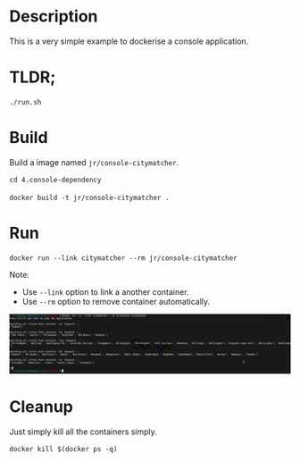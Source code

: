 # Description

This is a very simple example to dockerise a console application.

# TLDR;
```
./run.sh
```

# Build
Build a image named `jr/console-citymatcher`.
```
cd 4.console-dependency

docker build -t jr/console-citymatcher .
```

# Run

```
docker run --link citymatcher --rm jr/console-citymatcher
```
Note: 
- Use `--link` option to link a another container.
- Use `--rm` option to remove container automatically.

![Alt text](sample.png?raw=true)

# Cleanup
Just simply kill all the containers simply.
```
docker kill $(docker ps -q)
```